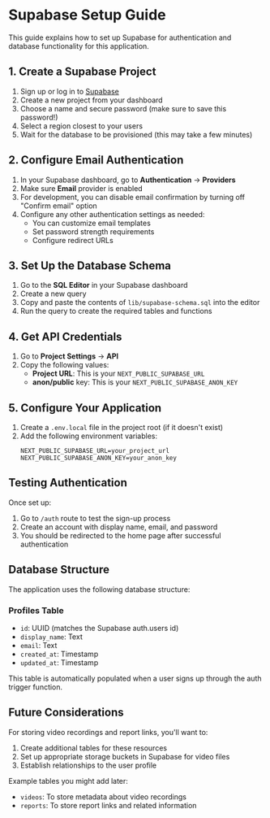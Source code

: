 # Supabase Setup Guide

This guide explains how to set up Supabase for authentication and database functionality for this application.

## 1. Create a Supabase Project

1. Sign up or log in to [Supabase](https://supabase.com/)
2. Create a new project from your dashboard
3. Choose a name and secure password (make sure to save this password!)
4. Select a region closest to your users
5. Wait for the database to be provisioned (this may take a few minutes)

## 2. Configure Email Authentication

1. In your Supabase dashboard, go to **Authentication** → **Providers**
2. Make sure **Email** provider is enabled
3. For development, you can disable email confirmation by turning off "Confirm email" option
4. Configure any other authentication settings as needed:
   - You can customize email templates
   - Set password strength requirements
   - Configure redirect URLs

## 3. Set Up the Database Schema

1. Go to the **SQL Editor** in your Supabase dashboard
2. Create a new query
3. Copy and paste the contents of `lib/supabase-schema.sql` into the editor
4. Run the query to create the required tables and functions

## 4. Get API Credentials

1. Go to **Project Settings** → **API**
2. Copy the following values:
   - **Project URL**: This is your `NEXT_PUBLIC_SUPABASE_URL`
   - **anon/public** key: This is your `NEXT_PUBLIC_SUPABASE_ANON_KEY`

## 5. Configure Your Application

1. Create a `.env.local` file in the project root (if it doesn't exist)
2. Add the following environment variables:
   ```
   NEXT_PUBLIC_SUPABASE_URL=your_project_url
   NEXT_PUBLIC_SUPABASE_ANON_KEY=your_anon_key
   ```

## Testing Authentication

Once set up:
1. Go to `/auth` route to test the sign-up process
2. Create an account with display name, email, and password
3. You should be redirected to the home page after successful authentication

## Database Structure

The application uses the following database structure:

### Profiles Table
- `id`: UUID (matches the Supabase auth.users id)
- `display_name`: Text
- `email`: Text
- `created_at`: Timestamp
- `updated_at`: Timestamp

This table is automatically populated when a user signs up through the auth trigger function.

## Future Considerations

For storing video recordings and report links, you'll want to:

1. Create additional tables for these resources
2. Set up appropriate storage buckets in Supabase for video files
3. Establish relationships to the user profile

Example tables you might add later:
- `videos`: To store metadata about video recordings
- `reports`: To store report links and related information 